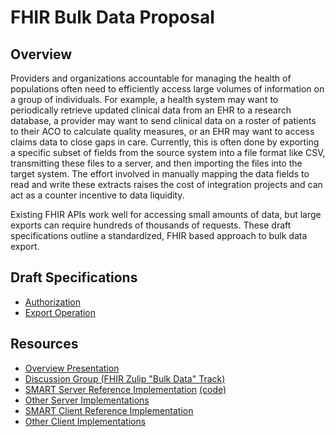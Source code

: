 # FHIR Bulk Data Proposal

## Overview

Providers and organizations accountable for managing the health of populations often need to efficiently access large volumes of information on a group of individuals. For example, a health system may want to periodically retrieve updated clinical data from an EHR to a research database, a provider may want to send clinical data on a roster of patients to their ACO to calculate quality measures, or an EHR may want to access claims data to close gaps in care. Currently, this is often done by exporting a specific subset of fields from the source system into a file format like CSV, transmitting these files to a server, and then importing the files into the target system. The effort involved in manually mapping the data fields to read and write these extracts raises the cost of integration projects and can act as a counter incentive to data liquidity.

Existing FHIR APIs work well for accessing small amounts of data, but large exports can require hundreds of thousands of requests. These draft specifications outline a standardized, FHIR based approach to bulk data export.

## Draft Specifications
 - [Authorization](./authorization.md)
 - [Export Operation](./export.md)

## Resources
 - [Overview Presentation](https://docs.google.com/presentation/d/14ZHmam9hwz6-SsCG1YqUIQnJ56bvSqEatebltgEVR6c/edit?usp=sharing)
 - [Discussion Group (FHIR Zulip "Bulk Data" Track)](https://chat.fhir.org/#narrow/stream/bulk.20data)
 - [SMART Server Reference Implementation](https://bulk-data.smarthealthit.org) [(code)](https://github.com/smart-on-fhir/bulk-data-server)
 - [Other Server Implementations](https://github.com/smart-on-fhir/fhir-bulk-data-docs/blob/master/export.md#server-implementations)
 - [SMART Client Reference Implementation](https://github.com/smart-on-fhir/sample-apps-stu3/tree/master/fhir-downloader)
 - [Other Client Implementations](https://github.com/smart-on-fhir/fhir-bulk-data-docs/blob/master/export.md#client-implementations)
